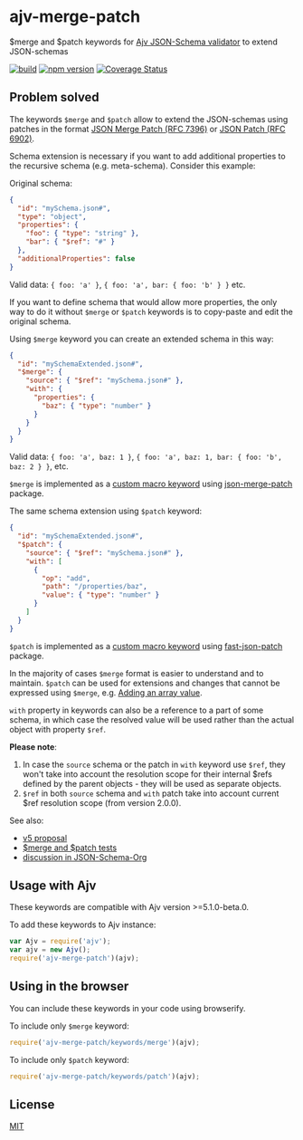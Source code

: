 # ajv-merge-patch

$merge and $patch keywords for [Ajv JSON-Schema validator](https://github.com/epoberezkin/ajv) to extend JSON-schemas

[![build](https://github.com/ajv-validator/ajv-merge-patch/actions/workflows/build.yml/badge.svg)](https://github.com/ajv-validator/ajv-merge-patch/actions/workflows/build.yml)
[![npm version](https://badge.fury.io/js/ajv-merge-patch.svg)](https://www.npmjs.com/package/ajv-merge-patch)
[![Coverage Status](https://coveralls.io/repos/github/epoberezkin/ajv-merge-patch/badge.svg?branch=master)](https://coveralls.io/github/epoberezkin/ajv-merge-patch?branch=master)


## Problem solved

The keywords `$merge` and `$patch` allow to extend the JSON-schemas using patches in the format [JSON Merge Patch (RFC 7396)](https://tools.ietf.org/html/rfc7396) or [JSON Patch (RFC 6902)](https://tools.ietf.org/html/rfc6902).


Schema extension is necessary if you want to add additional properties to the recursive schema (e.g. meta-schema). Consider this example:

Original schema:

```json
{
  "id": "mySchema.json#",
  "type": "object",
  "properties": {
    "foo": { "type": "string" },
    "bar": { "$ref": "#" }
  },
  "additionalProperties": false
}
```

Valid data: `{ foo: 'a' }`, `{ foo: 'a', bar: { foo: 'b' } }` etc.

If you want to define schema that would allow more properties, the only way to do it without `$merge` or `$patch` keywords is to copy-paste and edit the original schema.

Using `$merge` keyword you can create an extended schema in this way:

```json
{
  "id": "mySchemaExtended.json#",
  "$merge": {
    "source": { "$ref": "mySchema.json#" },
    "with": {
      "properties": {
        "baz": { "type": "number" }
      }
    }
  }
}
```

Valid data: `{ foo: 'a', baz: 1 }`, `{ foo: 'a', baz: 1, bar: { foo: 'b', baz: 2 } }`, etc.

`$merge` is implemented as a [custom macro keyword](https://github.com/epoberezkin/ajv/blob/master/CUSTOM.md#define-keyword-with-macro-function) using [json-merge-patch](https://github.com/pierreinglebert/json-merge-patch) package.


The same schema extension using `$patch` keyword:

```json
{
  "id": "mySchemaExtended.json#",
  "$patch": {
    "source": { "$ref": "mySchema.json#" },
    "with": [
      {
        "op": "add",
        "path": "/properties/baz",
        "value": { "type": "number" }
      }
    ]
  }
}
```

`$patch` is implemented as a [custom macro keyword](https://github.com/epoberezkin/ajv/blob/master/CUSTOM.md#define-keyword-with-macro-function) using [fast-json-patch](https://github.com/Starcounter-Jack/JSON-Patch) package.


In the majority of cases `$merge` format is easier to understand and to maintain. `$patch` can be used for extensions and changes that cannot be expressed using `$merge`, e.g. [Adding an array value](https://tools.ietf.org/html/rfc6902#page-18).

`with` property in keywords can also be a reference to a part of some schema, in which case the resolved value will be used rather than the actual object with property `$ref`.

__Please note__:

1. In case the `source` schema or the patch in `with` keyword use `$ref`, they won't take into account the resolution scope for their internal $refs defined by the parent objects - they will be used as separate objects.
2. `$ref` in both `source` schema and `with` patch take into account current $ref resolution scope (from version 2.0.0).


See also:
- [v5 proposal](https://github.com/daveclayton/json-schema-validator/wiki/v5:-merge)
- [$merge and $patch tests](https://github.com/epoberezkin/ajv-merge-patch/blob/master/spec)
- [discussion in JSON-Schema-Org](https://github.com/json-schema-org/json-schema-spec/issues/15)


## Usage with Ajv

These keywords are compatible with Ajv version >=5.1.0-beta.0.

To add these keywords to Ajv instance:

```javascript
var Ajv = require('ajv');
var ajv = new Ajv();
require('ajv-merge-patch')(ajv);
```

## Using in the browser

You can include these keywords in your code using browserify.

To include only `$merge` keyword:

```javascript
require('ajv-merge-patch/keywords/merge')(ajv);
```

To include only `$patch` keyword:

```javascript
require('ajv-merge-patch/keywords/patch')(ajv);
```

## License

[MIT](https://github.com/epoberezkin/ajv-merge-patch/blob/master/LICENSE)
